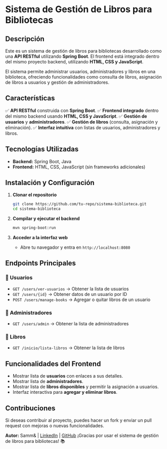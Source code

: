 # Sistema de Gestión de Libros para Bibliotecas

## Descripción
Este es un sistema de gestión de libros para bibliotecas desarrollado como una **API RESTful** utilizando **Spring Boot**. El frontend está integrado dentro del mismo proyecto backend, utilizando **HTML, CSS y JavaScript**.

El sistema permite administrar usuarios, administradores y libros en una biblioteca, ofreciendo funcionalidades como consulta de libros, asignación de libros a usuarios y gestión de administradores.

## Características
✅ **API RESTful** construida con **Spring Boot**.
✅ **Frontend integrado** dentro del mismo backend usando **HTML, CSS y JavaScript**.
✅ **Gestión de usuarios** y **administradores**.
✅ **Gestión de libros** (consulta, asignación y eliminación).
✅ **Interfaz intuitiva** con listas de usuarios, administradores y libros.

## Tecnologías Utilizadas
- **Backend:** Spring Boot, Java
- **Frontend:** HTML, CSS, JavaScript (sin frameworks adicionales)

## Instalación y Configuración
1. **Clonar el repositorio**
   ```bash
   git clone https://github.com/tu-repo/sistema-biblioteca.git
   cd sistema-biblioteca
   ```

2. **Compilar y ejecutar el backend**
   ```bash
   mvn spring-boot:run
   ```

3. **Acceder a la interfaz web**
   - Abre tu navegador y entra en `http://localhost:8080`

## Endpoints Principales
### 📌 Usuarios
- `GET /users/ver-usuarios` → Obtener la lista de usuarios
- `GET /users/{id}` → Obtener datos de un usuario por ID
- `POST /users/manage-books` → Agregar o quitar libros de un usuario

### 📌 Administradores
- `GET /users/admin` → Obtener la lista de administradores

### 📌 Libros
- `GET /inicio/lista-libros` → Obtener la lista de libros

## Funcionalidades del Frontend
- Mostrar lista de **usuarios** con enlaces a sus detalles.
- Mostrar lista de **administradores**.
- Mostrar lista de **libros disponibles** y permitir la asignación a usuarios.
- Interfaz interactiva para **agregar y eliminar libros**.

## Contribuciones
Si deseas contribuir al proyecto, puedes hacer un fork y enviar un pull request con mejoras o nuevas funcionalidades.

**Autor:** Samm& | [LinkedIn](www.linkedin.com/in/sammy-alejandro-pulido-huertas-554167260) | [GitHub](https://github.com/SammAPH)
¡Gracias por usar el sistema de gestión de libros para bibliotecas! 📚